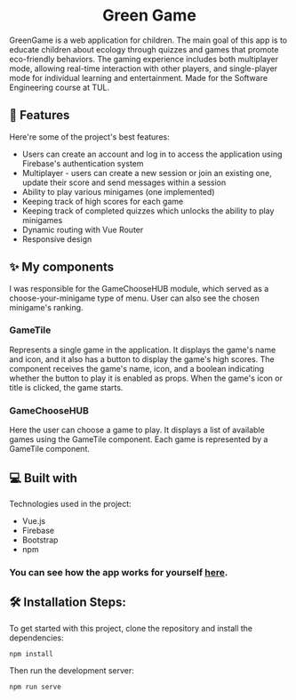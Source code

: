 <h1 align="center" id="title">Green Game</h1>

<p id="description">GreenGame is a web application for children. The main goal of this app is to educate children about ecology through quizzes and games that promote eco-friendly behaviors. The gaming experience includes both multiplayer mode, allowing real-time interaction with other players, and single-player mode for individual learning and entertainment. Made for the Software Engineering course at TUL.
</p>       

<h2>🧐 Features</h2>

Here're some of the project's best features:

* Users can create an account and log in to access the application using Firebase's authentication system
* Multiplayer - users can create a new session or join an existing one, update their score and send messages within a session
* Ability to play various minigames (one implemented)
* Keeping track of high scores for each game
* Keeping track of completed quizzes which unlocks the ability to play minigames
* Dynamic routing with Vue Router
* Responsive design

<h2>✨ My components</h2>
I was responsible for the GameChooseHUB module, which served as a choose-your-minigame type of menu. User can also see the chosen minigame's ranking.
<h3>GameTile</h3>
Represents a single game in the application. It displays the game's name and icon, and it also has a button to display the game's high scores. The component receives the game's name, icon, and a boolean indicating whether the button to play it is enabled as props. When the game's icon or title is clicked, the game starts.
<h3>GameChooseHUB</h3>
Here the user can choose a game to play. It displays a list of available games using the GameTile component. Each game is represented by a GameTile component.

<h2>💻 Built with</h2>

Technologies used in the project:

* Vue.js
* Firebase
* Bootstrap
* npm

<h3>You can see how the app works for yourself <a href="https://green-game-8eaa6.web.app/gamechoose">here</a>.</h3>

<h2>🛠️ Installation Steps:</h2>

To get started with this project, clone the repository and install the dependencies:

```
npm install
```

Then run the development server:

```
npm run serve
```
